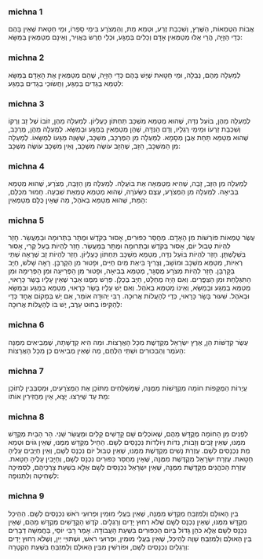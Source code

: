 
### michna 1
אֲבוֹת הַטֻּמְאוֹת, הַשֶּׁרֶץ, וְשִׁכְבַת זֶרַע, וּטְמֵא מֵת, וְהַמְּצֹרָע בִּימֵי סָפְרוֹ, וּמֵי חַטָּאת שֶׁאֵין בָּהֶם כְּדֵי הַזָּיָה, הֲרֵי אֵלּוּ מְטַמְּאִין אָדָם וְכֵלִים בְּמַגָּע, וּכְלֵי חֶרֶשׂ בַּאֲוִיר, וְאֵינָם מְטַמְּאִין בְּמַשָּׂא:

### michna 2
לְמַעְלָה מֵהֶם, נְבֵלָה, וּמֵי חַטָּאת שֶׁיֶּשׁ בָּהֶם כְּדֵי הַזָּיָה, שֶׁהֵם מְטַמְּאִין אֶת הָאָדָם בְּמַשָּׂא לְטַמֵּא בְגָדִים בְּמַגָּע, וַחֲשׂוּכֵי בְגָדִים בְּמַגָּע:

### michna 3
לְמַעְלָה מֵהֶן, בּוֹעֵל נִדָּה, שֶׁהוּא מְטַמֵּא מִשְׁכָּב תַּחְתּוֹן כָּעֶלְיוֹן. לְמַעְלָה מֵהֶן, זוֹבוֹ שֶׁל זָב וְרֻקּוֹ וְשִׁכְבַת זַרְעוֹ וּמֵימֵי רַגְלָיו, וְדַם הַנִּדָּה, שֶׁהֵן מְטַמְּאִין בְּמַגָּע וּבְמַשָּׂא. לְמַעְלָה מֵהֶן, מֶרְכָּב, שֶׁהוּא מְטַמֵּא תַּחַת אֶבֶן מְסָמָא. לְמַעְלָה מִן הַמֶּרְכָּב, מִשְׁכָּב, שֶׁשָּׁוֶה מַגָּעוֹ לְמַשָּׂאוֹ. לְמַעְלָה מִן הַמִּשְׁכָּב, הַזָּב, שֶׁהַזָּב עוֹשֶׂה מִשְׁכָּב, וְאֵין מִשְׁכָּב עוֹשֶׂה מִשְׁכָּב:

### michna 4
לְמַעְלָה מִן הַזָּב, זָבָה, שֶׁהִיא מְטַמְּאָה אֶת בּוֹעֲלָהּ. לְמַעְלָה מִן הַזָּבָה, מְצֹרָע, שֶׁהוּא מְטַמֵּא בְּבִיאָה. לְמַעְלָה מִן הַמְּצֹרָע, עֶצֶם כַּשְּׂעֹרָה, שֶׁהוּא מְטַמֵּא טֻמְאַת שִׁבְעָה. חָמוּר מִכֻּלָּם, הַמֵּת, שֶׁהוּא מְטַמֵּא בְאֹהֶל, מַה שֶּׁאֵין כֻּלָּם מְטַמְּאִין:

### michna 5
עֶשֶׂר טֻמְאוֹת פּוֹרְשׁוֹת מִן הָאָדָם. מְחֻסַּר כִּפּוּרִים, אָסוּר בַּקֹּדֶשׁ וּמֻתָּר בַּתְּרוּמָה וּבַמַּעֲשֵׂר. חָזַר לִהְיוֹת טְבוּל יוֹם, אָסוּר בַּקֹּדֶשׁ וּבַתְּרוּמָה וּמֻתָּר בַּמַּעֲשֵׂר. חָזַר לִהְיוֹת בַּעַל קֶרִי, אָסוּר בִּשְׁלָשְׁתָּן. חָזַר לִהְיוֹת בּוֹעֵל נִדָּה, מְטַמֵּא מִשְׁכָּב תַּחְתּוֹן כָּעֶלְיוֹן. חָזַר לִהְיוֹת זָב שֶׁרָאָה שְׁתֵּי רְאִיּוֹת, מְטַמֵּא מִשְׁכָּב וּמוֹשָׁב, וְצָרִיךְ בִּיאַת מַיִם חַיִּים, וּפָטוּר מִן הַקָּרְבָּן. רָאָה שָׁלֹשׁ, חַיָּב בַּקָּרְבָּן. חָזַר לִהְיוֹת מְצֹרָע מֻסְגָּר, מְטַמֵּא בְּבִיאָה, וּפָטוּר מִן הַפְּרִיעָה וּמִן הַפְּרִימָה וּמִן הַתִּגְלַחַת וּמִן הַצִּפֳּרִים. וְאִם הָיָה מֻחְלָט, חַיָּב בְּכֻלָּן. פֵּרַשׁ מִמֶּנּוּ אֵבָר שֶׁאֵין עָלָיו בָּשָׂר כָּרָאוּי, מְטַמֵּא בְמַגָּע וּבְמַשָּׂא, וְאֵינוֹ מְטַמֵּא בְאֹהֶל. וְאִם יֵשׁ עָלָיו בָּשָׂר כָּרָאוּי, מְטַמֵּא בְמַגָּע וּבְמַשָּׂא וּבְאֹהֶל. שִׁעוּר בָּשָׂר כָּרָאוּי, כְּדֵי לְהַעֲלוֹת אֲרוּכָה. רַבִּי יְהוּדָה אוֹמֵר, אִם יֵשׁ בְּמָקוֹם אֶחָד כְּדֵי לְהַקִּיפוֹ בְחוּט עֵרֶב, יֶשׁ בּוֹ לְהַעֲלוֹת אֲרוּכָה:

### michna 6
עֶשֶׂר קְדֻשּׁוֹת הֵן, אֶרֶץ יִשְׂרָאֵל מְקֻדֶּשֶׁת מִכָּל הָאֲרָצוֹת. וּמַה הִיא קְדֻשָּׁתָהּ, שֶׁמְּבִיאִים מִמֶּנָּה הָעֹמֶר וְהַבִּכּוּרִים וּשְׁתֵּי הַלֶּחֶם, מַה שֶּׁאֵין מְבִיאִים כֵּן מִכָּל הָאֲרָצוֹת:

### michna 7
עֲיָרוֹת הַמֻּקָּפוֹת חוֹמָה מְקֻדָּשׁוֹת מִמֶּנָּה, שֶׁמְּשַׁלְּחִים מִתּוֹכָן אֶת הַמְּצֹרָעִים, וּמְסַבְּבִין לְתוֹכָן מֵת עַד שֶׁיִּרְצוּ. יָצָא, אֵין מַחֲזִירִין אוֹתוֹ:

### michna 8
לִפְנִים מִן הַחוֹמָה מְקֻדָּשׁ מֵהֶם, שֶׁאוֹכְלִים שָׁם קָדָשִׁים קַלִּים וּמַעֲשֵׂר שֵׁנִי. הַר הַבַּיִת מְקֻדָּשׁ מִמֶּנּוּ, שֶׁאֵין זָבִים וְזָבוֹת, נִדּוֹת וְיוֹלְדוֹת נִכְנָסִים לְשָׁם. הַחֵיל מְקֻדָּשׁ מִמֶּנּוּ, שֶׁאֵין גּוֹיִם וּטְמֵא מֵת נִכְנָסִים לְשָׁם. עֶזְרַת נָשִׁים מְקֻדֶּשֶׁת מִמֶּנּוּ, שֶׁאֵין טְבוּל יוֹם נִכְנָס לְשָׁם, וְאֵין חַיָּבִים עָלֶיהָ חַטָּאת. עֶזְרַת יִשְׂרָאֵל מְקֻדֶּשֶׁת מִמֶּנָּה, שֶׁאֵין מְחֻסַּר כִּפּוּרִים נִכְנָס לְשָׁם, וְחַיָּבִין עָלֶיהָ חַטָּאת. עֶזְרַת הַכֹּהֲנִים מְקֻדֶּשֶׁת מִמֶּנָּה, שֶׁאֵין יִשְׂרָאֵל נִכְנָסִים לְשָׁם אֶלָּא בִשְׁעַת צָרְכֵיהֶם, לִסְמִיכָה לִשְׁחִיטָה וְלִתְנוּפָה:

### michna 9
בֵּין הָאוּלָם וְלַמִּזְבֵּחַ מְקֻדָּשׁ מִמֶּנָּה, שֶׁאֵין בַּעֲלֵי מוּמִין וּפְרוּעֵי רֹאשׁ נִכְנָסִים לְשָׁם. הַהֵיכָל מְקֻדָּשׁ מִמֶּנּוּ, שֶׁאֵין נִכְנָס לְשָׁם שֶׁלֹּא רְחוּץ יָדַיִם וְרַגְלָיִם. קֹדֶשׁ הַקֳּדָשִׁים מְקֻדָּשׁ מֵהֶם, שֶׁאֵין נִכְנָס לְשָׁם אֶלָּא כֹהֵן גָּדוֹל בְּיוֹם הַכִּפּוּרִים בִּשְׁעַת הָעֲבוֹדָה. אָמַר רַבִּי יוֹסֵי, בַּחֲמִשָּׁה דְבָרִים בֵּין הָאוּלָם וְלַמִּזְבֵּחַ שָׁוֶה לַהֵיכָל, שֶׁאֵין בַּעֲלֵי מוּמִין, וּפְרוּעֵי רֹאשׁ, וּשְׁתוּיֵי יַיִן, וְשֶׁלֹּא רְחוּץ יָדַיִם וְרַגְלַיִם נִכְנָסִים לְשָׁם, וּפוֹרְשִׁין מִבֵּין הָאוּלָם וְלַמִּזְבֵּחַ בִּשְׁעַת הַקְטָרָה:
